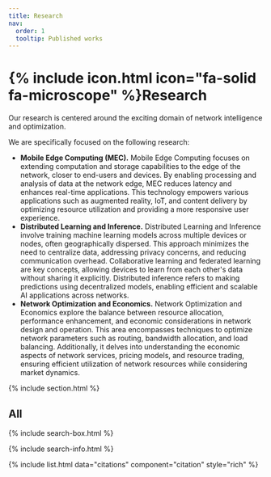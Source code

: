 ```yaml
---
title: Research
nav:
  order: 1
  tooltip: Published works
---
```


# {% include icon.html icon="fa-solid fa-microscope" %}Research

Our research is centered around the exciting domain of network intelligence and optimization.

We are specifically focused on the following research:

- **Mobile Edge Computing (MEC).** Mobile Edge Computing focuses on extending computation and storage capabilities to the edge of the network, closer to end-users and devices. By enabling processing and analysis of data at the network edge, MEC reduces latency and enhances real-time applications. This technology empowers various applications such as augmented reality, IoT, and content delivery by optimizing resource utilization and providing a more responsive user experience. 
- **Distributed Learning and Inference.** Distributed Learning and Inference involve training machine learning models across multiple devices or nodes, often geographically dispersed. This approach minimizes the need to centralize data, addressing privacy concerns, and reducing communication overhead. Collaborative learning and federated learning are key concepts, allowing devices to learn from each other's data without sharing it explicitly. Distributed inference refers to making predictions using decentralized models, enabling efficient and scalable AI applications across networks.
- **Network Optimization and Economics.** Network Optimization and Economics explore the balance between resource allocation, performance enhancement, and economic considerations in network design and operation. This area encompasses techniques to optimize network parameters such as routing, bandwidth allocation, and load balancing. Additionally, it delves into understanding the economic aspects of network services, pricing models, and resource trading, ensuring efficient utilization of network resources while considering market dynamics.

{% include section.html %}

## All

{% include search-box.html %}

{% include search-info.html %}

{% include list.html data="citations" component="citation" style="rich" %}



